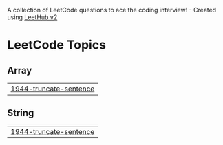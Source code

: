 A collection of LeetCode questions to ace the coding interview! - Created using [LeetHub v2](https://github.com/arunbhardwaj/LeetHub-2.0)
<!---LeetCode Topics Start-->
# LeetCode Topics
## Array
|  |
| ------- |
| [1944-truncate-sentence](https://github.com/kaimai33/leetcode_study/tree/master/1944-truncate-sentence) |
## String
|  |
| ------- |
| [1944-truncate-sentence](https://github.com/kaimai33/leetcode_study/tree/master/1944-truncate-sentence) |
<!---LeetCode Topics End-->